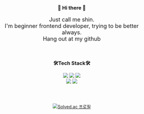 <div align="center">
    <h3 align="center">👋 Hi there 👋</h3>

<p align="center" style="font-size:18px">
    Just call me shin.<br>
    I'm beginner frontend developer, trying to be better always.<br/>
    Hang out at my github
</p>
<br/>
<h3 align="center">🛠️Tech Stack🛠️</h3>

<p align="center">
    <a href="https://ko.reactjs.org/"><img src="https://img.shields.io/badge/React-282C34?style=flat&logo=React&logoColor=61DAFB"/></a>
    <a href="https://reactnative.dev/"><img src="https://img.shields.io/badge/React_Native-61DAFB?style=flat&logo=React&logoColor=282c34"/></a>
    <a href="https://nodejs.org/ko/"><img src="https://img.shields.io/badge/Node_Js-ffffff?style=flat&logo=Node.js&logoColor=77b063"/></a>
    <br/>
    <a href="https://developer.mozilla.org/ko/docs/Web/JavaScript"><img src="https://img.shields.io/badge/JavaScript-efd81d?style=flat&logo=JavaScript&logoColor=000000"/></a>
    <a href="https://www.typescriptlang.org/"><img src="https://img.shields.io/badge/Typescript-3178c6?style=flat&logo=TypeScript&logoColor=ffffff"/></a>
 </p>
    
<br/>
<br/>

[![Solved.ac 프로필](http://mazassumnida.wtf/api/v2/generate_badge?boj=gpfqpsxj75)](https://solved.ac/gpfqpsxj75)

</div>
